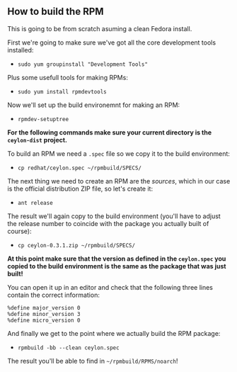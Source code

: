 ## How to build the RPM

This is going to be from scratch asuming a clean Fedora install.

First we're going to make sure we've got all the core development tools installed:

 - `sudo yum groupinstall "Development Tools"`

Plus some usefull tools for making RPMs:

 - `sudo yum install rpmdevtools`

Now we'll set up the build environemnt for making an RPM:

 - `rpmdev-setuptree`

**For the following commands make sure your current directory is the `ceylon-dist` project.**

To build an RPM we need a `.spec` file so we copy it to the build environment:

 - `cp redhat/ceylon.spec ~/rpmbuild/SPECS/`

The next thing we need to create an RPM are the *sources*, which in our case is the official distribution ZIP file, so let's create it:

 - `ant release`

The result we'll again copy to the build environment (you'll have to adjust the release number to coincide with the package you actually built of course):

 - `cp ceylon-0.3.1.zip ~/rpmbuild/SPECS/`

**At this point make sure that the version as defined in the `ceylon.spec` you copied to the build environment is the same 
as the package that was just built!**

You can open it up in an editor and check that the following three lines contain the correct information:

```
%define major_version 0
%define minor_version 3
%define micro_version 0
```

And finally we get to the point where we actually build the RPM package:

 - `rpmbuild -bb --clean ceylon.spec`

The result you'll be able to find in `~/rpmbuild/RPMS/noarch`!
